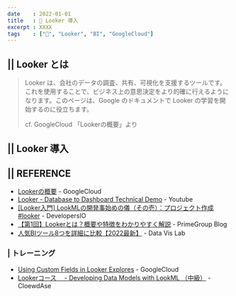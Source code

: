 ```yaml
---
date    : 2022-01-01
title   : 🫧 Looker 導入
excerpt : XXXX 
tags    : ["🫧", "Looker", "BI", "GoogleCloud"]
---
```


## || Looker とは
> Looker は、会社のデータの調査、共有、可視化を支援するツールです。これを使用することで、ビジネス上の意思決定をより的確に行えるようになります。このページは、Google のドキュメントで Looker の学習を開始するのに役立ちます。
>
> cf. GoogleCloud 「Lookerの概要」より



## || Looker 導入 



## || REFERENCE
- [Lookerの概要](https://cloud.google.com/looker/docs/intro?hl=ja) - GoogleCloud
- [Looker - Database to Dashboard Technical Demo](https://www.youtube.com/watch?v=HBgJWCBOOZg) - Youtube
- [[Looker入門] LookMLの開発事始めの儀（その壱）：プロジェクト作成 #looker](https://dev.classmethod.jp/articles/start-to-develop-lookml-one/) - DevelopersIO
- [【第1回】Lookerとは？概要や特徴をわかりやすく解説](https://primestyle.co.jp/blog/tech-20220614/) - PrimeGroup Blog
- [人気BIツール8つを詳細に比較【2022最新】](https://data-viz-lab.com/bitool-comparison) - Data Vis Lab

### | トレーニング
- [Using Custom Fields in Looker Explores](https://www.cloudskillsboost.google/focuses/22212?parent=catalog) - GoogleCloud
- [Lookerコース　 - Developing Data Models with LookML （中級）](https://cloud-ace.jp/training_course/developing-data-models-with-lookml/?ref=press) - CloewdAse
